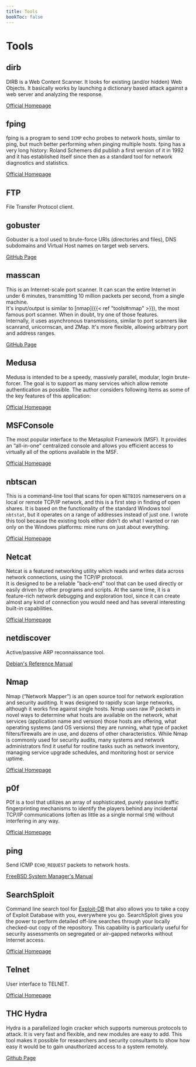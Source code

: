 ```yaml
---
title: Tools
bookToc: false
---
```


# Tools

## dirb

DIRB is a Web Content Scanner. It looks for existing (and/or hidden) Web Objects. It basically works by launching a dictionary based attack against a web server and analyzing the response.

[Official Homepage](http://dirb.sourceforge.net/)

## fping

fping is a program to send `ICMP` echo probes to network hosts, similar to ping, but much better performing when pinging multiple hosts. fping has a very long history: Roland Schemers did publish a first version of it in 1992 and it has established itself since then as a standard tool for network diagnostics and statistics.

[Official Homepage](https://fping.org/)

## FTP

File Transfer Protocol client.

## gobuster

Gobuster is a tool used to brute-force URIs (directories and files), DNS subdomains and Virtual Host names on target web servers.

[GitHub Page](https://github.com/OJ/gobuster)


## masscan

This is an Internet-scale port scanner. It can scan the entire Internet in under 6 minutes, transmitting 10 million packets per second, from a single machine.  
It's input/output is similar to [nmap]({{< ref "tools#nmap" >}}), the most famous port scanner. When in doubt, try one of those features.  
Internally, it uses asynchronous transmissions, similar to port scanners like scanrand, unicornscan, and ZMap. It's more flexible, allowing arbitrary port and address ranges.

[GitHub Page](https://github.com/robertdavidgraham/masscan)

## Medusa

Medusa is intended to be a speedy, massively parallel, modular, login brute-forcer. The goal is to support as many services which allow remote authentication as possible. The author considers following items as some of the key features of this application: 

[Official Homepage](http://foofus.net/goons/jmk/medusa/medusa.html)

## MSFConsole

The most popular interface to the Metasploit Framework (MSF). It provides an “all-in-one” centralized console and allows you efficient access to virtually all of the options available in the MSF.

[Official Homepage](https://www.offensive-security.com/metasploit-unleashed/msfconsole/)

## nbtscan

This is a command-line tool that scans for open `NETBIOS` nameservers on a local or remote TCP/IP network, and this is a first step in finding of open shares. It is based on the functionality of the standard Windows tool `nbtstat`, but it operates on a range of addresses instead of just one. I wrote this tool because the existing tools either didn't do what I wanted or ran only on the Windows platforms: mine runs on just about everything.

[Official Homepage](http://www.unixwiz.net/tools/nbtscan.html)

## Netcat

Netcat is a featured networking utility which reads and writes data across network connections, using the TCP/IP protocol.  
It is designed to be a reliable "back-end" tool that can be used directly or easily driven by other programs and scripts. At the same time, it is a feature-rich network debugging and exploration tool, since it can create almost any kind of connection you would need and has several interesting built-in capabilities.

[Official Homepage](http://netcat.sourceforge.net/)

## netdiscover

Active/passive ARP reconnaissance tool.

[Debian's Reference Manual](https://manpages.debian.org/testing/netdiscover/netdiscover.8.en.html)

## Nmap

Nmap (“Network Mapper”) is an open source tool for network exploration and security auditing. It was designed to rapidly scan large networks, although it works fine against single hosts. Nmap uses raw IP packets in novel ways to determine what hosts are available on the network, what services (application name and version) those hosts are offering, what operating systems (and OS versions) they are running, what type of packet filters/firewalls are in use, and dozens of other characteristics. While Nmap is commonly used for security audits, many systems and network administrators find it useful for routine tasks such as network inventory, managing service upgrade schedules, and monitoring host or service uptime.

[Official Homepage](https://nmap.org/)

## p0f

P0f is a tool that utilizes an array of sophisticated, purely passive traffic fingerprinting mechanisms to identify the players behind any incidental TCP/IP communications (often as little as a single normal `SYN`) without interfering in any way.

[Official Homepage](https://lcamtuf.coredump.cx/p0f3/)

## ping
Send ICMP `ECHO_REQUEST` packets to network hosts.

[FreeBSD System Manager's Manual](https://www.freebsd.org/cgi/man.cgi?query=ping&sektion=8)

## SearchSploit

Command line search tool for [Exploit-DB](https://www.exploit-db.com/) that also allows you to take a copy of Exploit Database with you, everywhere you go. SearchSploit gives you the power to perform detailed off-line searches through your locally checked-out copy of the repository. This capability is particularly useful for security assessments on segregated or air-gapped networks without Internet access.

[Official Homepage](https://www.exploit-db.com/searchsploit)

## Telnet

User interface to TELNET.

[Official Homepage](http://telnet.org/)

## THC Hydra

Hydra is a parallelized login cracker which supports numerous protocols to attack. It is very fast and flexible, and new modules are easy to add. This tool makes it possible for researchers and security consultants to show how easy it would be to gain unauthorized access to a system remotely.

[Github Page](https://github.com/vanhauser-thc/thc-hydra)


